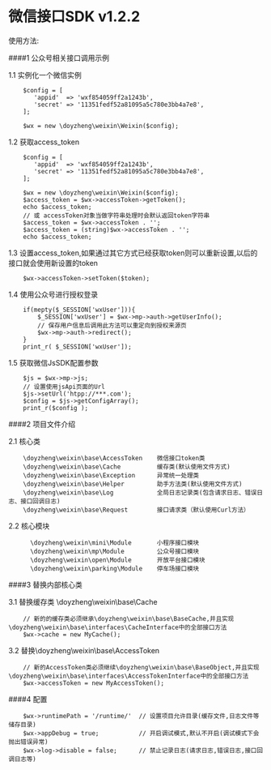 # 微信接口SDK v1.2.2

使用方法:

####1 公众号相关接口调用示例

1.1 实例化一个微信实例
````
    $config = [
       'appid'  => 'wxf854059ff2a1243b',
       'secret' => '11351fedf52a81095a5c780e3bb4a7e8',
    ];
    
    $wx = new \doyzheng\weixin\Weixin($config);
````

1.2 获取access_token
````
    $config = [
       'appid'  => 'wxf854059ff2a1243b',
       'secret' => '11351fedf52a81095a5c780e3bb4a7e8',
    ];
    
    $wx = new \doyzheng\weixin\Weixin($config);
    $access_token = $wx->accessToken->getToken();
    echo $access_token;
    // 或 accessToken对象当做字符串处理时会默认返回token字符串
    $access_token = $wx->accessToken . '';
    $access_token = (string)$wx->accessToken . '';
    echo $access_token;
````

1.3 设置access_token,如果通过其它方式已经获取token则可以重新设置,以后的接口就会使用新设置的token

````
    $wx->accessToken->setToken($token);
````

1.4 使用公众号进行授权登录

````
    if(mepty($_SESSION['wxUser'])){
        $_SESSION['wxUser'] = $wx->mp->auth->getUserInfo();
        // 保存用户信息后调用此方法可以重定向到授权来源页
        $wx->mp->auth->redirect();
    }
    print_r( $_SESSION['wxUser']);  
````
1.5 获取微信JsSDK配置参数

````
    $js = $wx->mp->js;
    // 设置使用jsApi页面的Url
    $js->setUrl('htpp://***.com');
    $config = $js->getConfigArray();
    print_r($config );
````

####2 项目文件介绍

2.1 核心类 
````
    \doyzheng\weixin\base\AccessToken    微信接口token类
    \doyzheng\weixin\base\Cache          缓存类(默认使用文件方式)
    \doyzheng\weixin\base\Exception      异常统一处理类
    \doyzheng\weixin\base\Helper         助手方法类(默认使用文件方式)
    \doyzheng\weixin\base\Log            全局日志记录类(包含请求日志、错误日志、接口回调日志)
    \doyzheng\weixin\base\Request        接口请求类（默认使用Curl方法）
````
2.2 核心模块
````        
      \doyzheng\weixin\mini\Module       小程序接口模块
      \doyzheng\weixin\mp\Module         公众号接口模块
      \doyzheng\weixin\open\Module       开放平台接口模块
      \doyzheng\weixin\parking\Module    停车场接口模块
````      

####3 替换内部核心类

3.1 替换缓存类 \doyzheng\weixin\base\Cache
````
    // 新的的缓存类必须继承\doyzheng\weixin\base\BaseCache,并且实现\doyzheng\weixin\base\interfaces\CacheInterface中的全部接口方法
    $wx->cache = new MyCache();
````

3.2 替换\doyzheng\weixin\base\AccessToken
````
    // 新的AccessToken类必须继续\doyzheng\weixin\base\BaseObject,并且实现\doyzheng\weixin\base\interfaces\AccessTokenInterface中的全部接口方法
    $wx->accessToken = new MyAccessToken();
````

####4 配置
````
    $wx->runtimePath = '/runtime/'  // 设置项目允许目录(缓存文件,日志文件等储存目录)
    $wx->appDebug = true;           // 开启调试模式,默认不开启(调试模式下会抛出错误异常)
    $wx->log->disable = false;      // 禁止记录日志(请求日志,错误日志,接口回调日志等)    
````
